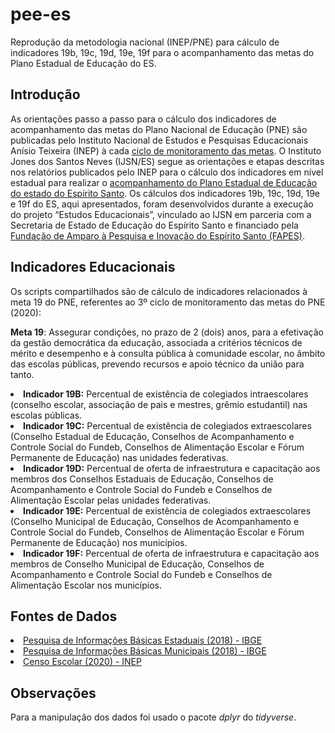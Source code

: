 # pee-es
Reprodução da metodologia nacional (INEP/PNE) para cálculo de indicadores 19b, 19c, 19d, 19e, 19f para o acompanhamento das metas do Plano Estadual de Educação do ES.

<h2>Introdução</h2>
As orientações passo a passo para o cálculo dos indicadores de acompanhamento das metas do Plano Nacional de Educação (PNE) são publicadas pelo Instituto Nacional de Estudos e Pesquisas Educacionais Anísio Teixeira (INEP) à cada <a href="https://www.gov.br/inep/pt-br/areas-de-atuacao/gestao-do-conhecimento-e-estudos-educacionais/estudos-educacionais/relatorios-de-monitoramento-do-pne">ciclo de monitoramento das metas</a>.
O Instituto Jones dos Santos Neves (IJSN/ES) segue as orientações e etapas descritas nos relatórios publicados pelo INEP para o cálculo dos indicadores em nível estadual para realizar o <a href="http://www.ijsn.es.gov.br/artigos/5393-acompanhamento-do-plano-estadual-de-educacao-do-espirito-santo-pee-2019">acompanhamento do Plano Estadual de Educação do estado do Espírito Santo</a>.
Os cálculos dos indicadores 19b, 19c, 19d, 19e e 19f do ES, aqui apresentados, foram desenvolvidos durante a execução do projeto “Estudos Educacionais”, vinculado ao IJSN em parceria com a Secretaria de Estado de Educação do Espírito Santo e financiado pela <a href="https://fapes.es.gov.br/">Fundação de Amparo à Pesquisa e Inovação do Espírito Santo (FAPES)</a>.

<h2>Indicadores Educacionais</h2>

Os scripts compartilhados são de cálculo de indicadores relacionados à meta 19 do PNE, referentes ao 3º ciclo de monitoramento das metas do PNE (2020):

<b>Meta 19</b>: Assegurar condições, no prazo de 2 (dois) anos, para a efetivação da gestão democrática da educação, associada a critérios técnicos de mérito e desempenho e à consulta pública à comunidade escolar, no âmbito das escolas públicas, prevendo recursos e apoio técnico da união para tanto.

<li><b>Indicador 19B:</b> Percentual de existência de colegiados intraescolares (conselho escolar, associação de pais e mestres, grêmio estudantil) nas escolas públicas.</li>

<li><b>Indicador 19C:</b> Percentual de existência de colegiados extraescolares (Conselho Estadual de Educação, Conselhos de Acompanhamento e Controle Social do Fundeb, Conselhos de Alimentação Escolar e Fórum Permanente de Educação) nas unidades federativas.</li>

<li><b>Indicador 19D:</b> Percentual de oferta de infraestrutura e capacitação aos membros dos Conselhos Estaduais de Educação, Conselhos de Acompanhamento e Controle Social do Fundeb e Conselhos de Alimentação Escolar pelas unidades federativas.</li>

<li><b>Indicador 19E:</b> Percentual de existência de colegiados extraescolares (Conselho Municipal de Educação, Conselhos de Acompanhamento e Controle Social do Fundeb, Conselhos de Alimentação Escolar e Fórum Permanente de Educação) nos municípios.</li>

<li><b>Indicador 19F:</b> Percentual de oferta de infraestrutura e capacitação aos membros de Conselho Municipal de Educação, Conselhos de Acompanhamento e Controle Social do Fundeb e Conselhos de Alimentação Escolar nos municípios.</li>

<h2>Fontes de Dados</h2>

<li><a href="https://www.ibge.gov.br/estatisticas/sociais/saude/16770-pesquisa-de-informacoes-basicas-estaduais.html?=&t=destaques">Pesquisa de Informações Básicas Estaduais (2018) - IBGE</a></li>

<li><a href="https://www.ibge.gov.br/estatisticas/sociais/educacao/10586-pesquisa-de-informacoes-basicas-municipais.html?=&t=destaques">Pesquisa de Informações Básicas Municipais (2018) - IBGE</a></li>

<li><a href="https://www.gov.br/inep/pt-br/acesso-a-informacao/dados-abertos/microdados">Censo Escolar (2020) - INEP</a></li>

<h2>Observações</h2>
Para a manipulação dos dados foi usado o pacote <i>dplyr</i> do <i>tidyverse</i>.

